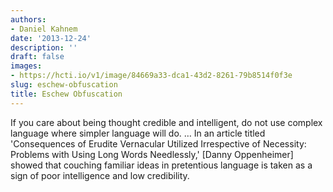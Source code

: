 ```yaml
---
authors:
- Daniel Kahnem
date: '2013-12-24'
description: ''
draft: false
images:
- https://hcti.io/v1/image/84669a33-dca1-43d2-8261-79b8514f0f3e
slug: eschew-obfuscation
title: Eschew Obfuscation
---
```


If you care about being thought credible and intelligent, do not use complex language where simpler language will do. … In an article titled 'Consequences of Erudite Vernacular Utilized Irrespective of Necessity: Problems with Using Long Words Needlessly,' [Danny Oppenheimer] showed that couching familiar ideas in pretentious language is taken as a sign of poor intelligence and low credibility.